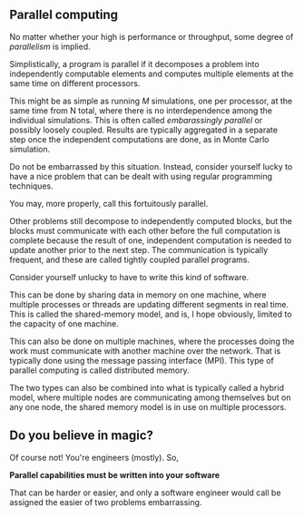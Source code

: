 ## Parallel computing

No matter whether your high is performance or throughput, some
degree of _parallelism_ is implied.

Simplistically, a program is parallel if it decomposes a problem into
independently computable elements and computes multiple elements at
the same time on different processors.

This might be as simple as running _M_ simulations, one per processor, at
the same time from N total, where there is no interdependence among the
individual simulations.  This is often called _embarassingly parallel_
or possibly loosely coupled.  Results are typically aggregated in a
separate step once the independent computations are done, as in Monte
Carlo simulation.

Do not be embarrassed by this situation.  Instead, consider yourself
lucky to have a nice problem that can be dealt with using regular
programming techniques.

You may, more properly, call this fortuitously parallel.

Other problems still decompose to independently computed blocks, but
the blocks must communicate with each other before the full computation
is complete because the result of one, independent computation is
needed to update another prior to the next step.  The communication
is typically frequent, and these are called tightly coupled parallel
programs.

Consider yourself unlucky to have to write this kind of software.

This can be done by sharing data in memory on one machine, where
multiple processes or threads are updating different segments in
real time. This is called the shared-memory model, and is, I hope
obviously, limited to the capacity of one machine.

This can also be done on multiple machines, where the processes
doing the work must communicate with another machine over the
network.  That is typically done using the message passing
interface (MPI).  This type of parallel computing is called
distributed memory.

The two types can also be combined into what is typically called
a hybrid model, where multiple nodes are communicating among
themselves but on any one node, the shared memory model is in
use on multiple processors.

## Do you believe in magic?

Of course not!  You're engineers (mostly).  So,

**Parallel capabilities must be written into your software**

That can be harder or easier, and only a software engineer
would call be assigned the easier of two problems embarrassing.
